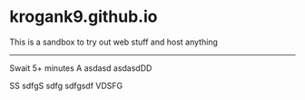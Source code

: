 # krogank9.github.io
This is a sandbox to try out web stuff and host anything

------------
Swait 5+ minutes
A
asdasd
asdasdDD

SS
sdfgS
sdfg
sdfgsdf
VDSFG
